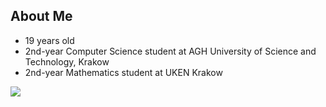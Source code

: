 ## About Me
- 19 years old
- 2nd-year Computer Science student at AGH University of Science and Technology, Krakow
- 2nd-year Mathematics student at UKEN Krakow

<a href="">
  <img align="center" src="https://github-readme-stats.vercel.app/api/top-langs/?username=mlodyjesienin&theme=react&layout=compact&langs_count=8&hide=jupyter%20notebook" />
</a>

<!--
**mlodyjesienin/mlodyjesienin** is a ✨ _special_ ✨ repository because its `README.md` (this file) appears on your GitHub profile.

Here are some ideas to get you started:

- 🔭 I’m currently working on ...
- 🌱 I’m currently learning ...
- 👯 I’m looking to collaborate on ...
- 🤔 I’m looking for help with ...
- 💬 Ask me about ...
- 📫 How to reach me: ...
- 😄 Pronouns: ...
- ⚡ Fun fact: ...
-->
